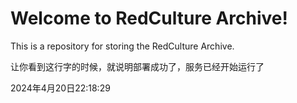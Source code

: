 # Welcome to RedCulture Archive!

This is a repository for storing the RedCulture Archive.

让你看到这行字的时候，就说明部署成功了，服务已经开始运行了

2024年4月20日22:18:29